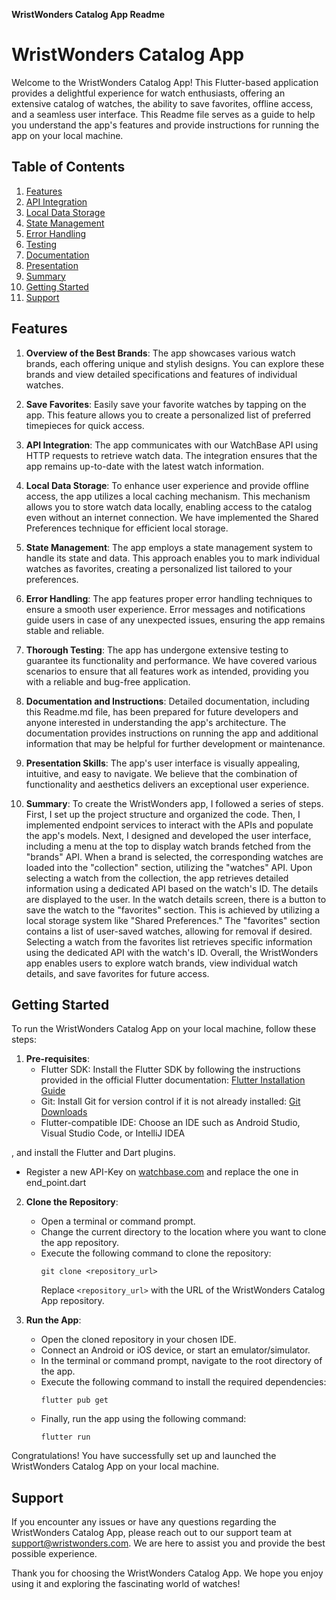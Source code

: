 **WristWonders Catalog App Readme**

# WristWonders Catalog App

Welcome to the WristWonders Catalog App! This Flutter-based application provides a delightful experience for watch enthusiasts, offering an extensive catalog of watches, the ability to save favorites, offline access, and a seamless user interface. This Readme file serves as a guide to help you understand the app's features and provide instructions for running the app on your local machine.

## Table of Contents
1. [Features](#features)
2. [API Integration](#api-integration)
3. [Local Data Storage](#local-data-storage)
4. [State Management](#state-management)
5. [Error Handling](#error-handling)
6. [Testing](#testing)
7. [Documentation](#documentation)
8. [Presentation](#presentation)
9. [Summary](#summary)
11. [Getting Started](#getting-started)
12. [Support](#support)

## Features<a name="features"></a>

1. **Overview of the Best Brands**: The app showcases various watch brands, each offering unique and stylish designs. You can explore these brands and view detailed specifications and features of individual watches.

2. **Save Favorites**: Easily save your favorite watches by tapping on the app. This feature allows you to create a personalized list of preferred timepieces for quick access.

3. **API Integration**<a name="api-integration"></a>: The app communicates with our WatchBase API using HTTP requests to retrieve watch data. The integration ensures that the app remains up-to-date with the latest watch information.

4. **Local Data Storage**<a name="local-data-storage"></a>: To enhance user experience and provide offline access, the app utilizes a local caching mechanism. This mechanism allows you to store watch data locally, enabling access to the catalog even without an internet connection. We have implemented the Shared Preferences technique for efficient local storage.

5. **State Management**<a name="state-management"></a>: The app employs a state management system to handle its state and data. This approach enables you to mark individual watches as favorites, creating a personalized list tailored to your preferences.

6. **Error Handling**<a name="error-handling"></a>: The app features proper error handling techniques to ensure a smooth user experience. Error messages and notifications guide users in case of any unexpected issues, ensuring the app remains stable and reliable.

7. **Thorough Testing**<a name="testing"></a>: The app has undergone extensive testing to guarantee its functionality and performance. We have covered various scenarios to ensure that all features work as intended, providing you with a reliable and bug-free application.

8. **Documentation and Instructions**<a name="documentation"></a>: Detailed documentation, including this Readme.md file, has been prepared for future developers and anyone interested in understanding the app's architecture. The documentation provides instructions on running the app and additional information that may be helpful for further development or maintenance.

9. **Presentation Skills**<a name="presentation"></a>: The app's user interface is visually appealing, intuitive, and easy to navigate. We believe that the combination of functionality and aesthetics delivers an exceptional user experience.

10. **Summary**<a name="summary"></a>: To create the WristWonders app, I followed a series of steps. First, I set up the project structure and organized the code. Then, I implemented endpoint services to interact with the APIs and populate the app's models.
Next, I designed and developed the user interface, including a menu at the top to display watch brands fetched from the "brands" API. When a brand is selected, the corresponding watches are loaded into the "collection" section, utilizing the "watches" API.
Upon selecting a watch from the collection, the app retrieves detailed information using a dedicated API based on the watch's ID. The details are displayed to the user.
In the watch details screen, there is a button to save the watch to the "favorites" section. This is achieved by utilizing a local storage system like "Shared Preferences."
The "favorites" section contains a list of user-saved watches, allowing for removal if desired. Selecting a watch from the favorites list retrieves specific information using the dedicated API with the watch's ID.
Overall, the WristWonders app enables users to explore watch brands, view individual watch details, and save favorites for future access.

## Getting Started<a name="getting-started"></a>

To run the WristWonders Catalog App on your local machine, follow these steps:

1. **Pre-requisites**:
   - Flutter SDK: Install the Flutter SDK by following the instructions provided in the official Flutter documentation: [Flutter Installation Guide](https://flutter.dev/docs/get-started/install)
   - Git: Install Git for version control if it is not already installed: [Git Downloads](https://git-scm.com/downloads)
   - Flutter-compatible IDE: Choose an IDE such as Android Studio, Visual Studio Code, or IntelliJ IDEA

, and install the Flutter and Dart plugins.
   - Register a new API-Key on [watchbase.com](https://watchbase.com/manuals/datafeed/1/en/topic/intro) and replace the one in end_point.dart

2. **Clone the Repository**:
   - Open a terminal or command prompt.
   - Change the current directory to the location where you want to clone the app repository.
   - Execute the following command to clone the repository:
     ```
     git clone <repository_url>
     ```
     Replace `<repository_url>` with the URL of the WristWonders Catalog App repository.

3. **Run the App**:
   - Open the cloned repository in your chosen IDE.
   - Connect an Android or iOS device, or start an emulator/simulator.
   - In the terminal or command prompt, navigate to the root directory of the app.
   - Execute the following command to install the required dependencies:
     ```
     flutter pub get
     ```
   - Finally, run the app using the following command:
     ```
     flutter run
     ```

Congratulations! You have successfully set up and launched the WristWonders Catalog App on your local machine.

## Support<a name="support"></a>

If you encounter any issues or have any questions regarding the WristWonders Catalog App, please reach out to our support team at support@wristwonders.com. We are here to assist you and provide the best possible experience.

Thank you for choosing the WristWonders Catalog App. We hope you enjoy using it and exploring the fascinating world of watches!
